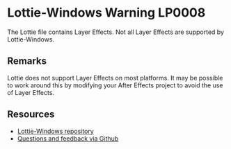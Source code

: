 ﻿[comment]: # (name:LayerEffectsIsNotSupported)
[comment]: # (text:{layer} has an unsupported layer effects, type = {type}.)

# Lottie-Windows Warning LP0008

The Lottie file contains Layer Effects. Not all Layer Effects are supported
by Lottie-Windows.

## Remarks
Lottie does not support Layer Effects on most platforms. It may be possible to
work around this by modifying your After Effects project to avoid the use of Layer Effects.

## Resources

* [Lottie-Windows repository](https://aka.ms/lottie)
* [Questions and feedback via Github](https://github.com/windows-toolkit/Lottie-Windows/issues)
